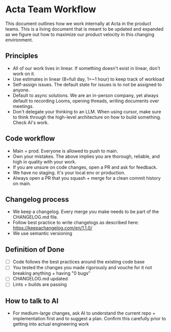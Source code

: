 # Acta Team Workflow

This document outlines how we work internally at Acta in the product teams. This is a living document that is meant to be updated and expanded as we figure out how to maximize our product velocity in this changing environment.

## Principles
- All of our work lives in linear. If something doesn't exist in linear, don't work on it.
- Use estimates in linear (8=full day, 1=~1 hour) to keep track of workload
- Self-assign issues. The default state for issues is to not be assigned to anyone.
- Default to async solutions. We are an in-person company, yet always default to recording Looms, opening threads, writing documents over meetings.
- Don't delegate your thinking to an LLM. When using cursor, make sure to think through the high-level architecture on how to build something. Check AI's work.

## Code workflow
- Main = prod. Everyone is allowed to push to main.
- Own your mistakes. The above implies you are thorough, reliable, and high in quality with your work.
- If you are unsure on code changes, open a PR and ask for feedback.
- We have no staging. It's your local env or production.
- Always open a PR that you squash + merge for a clean commit history on main.

## Changelog process
- We keep a changelog. Every merge you make needs to be part of the CHANGELOG.md file. 
- Follow best practice to write changelogs as described here: https://keepachangelog.com/en/1.1.0/
- We use semantic versioning

## Definition of Done
- [ ] Code follows the best practices around the existing code base
- [ ] You tested the changes you made rigorously and vouche for it not breaking anything + having "0 bugs"
- [ ] CHANGELOG.md updated
- [ ] Lints + builds are passing

## How to talk to AI
- For medium-large changes, ask AI to understand the current repo + implementation first and to suggest a plan. Confirm this carefully prior to getting into actual engineering work